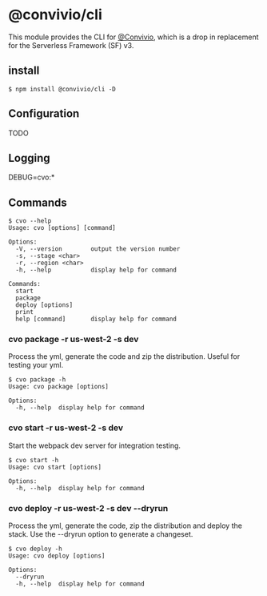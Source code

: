 # @convivio/cli

This module provides the CLI for [@Convivio](https://github.com/jgilbert01/convivio), which is a drop in replacement for the Serverless Framework (SF) v3.

## install

```
$ npm install @convivio/cli -D
```

## Configuration

TODO

## Logging
DEBUG=cvo:*

## Commands

```
$ cvo --help
Usage: cvo [options] [command]

Options:
  -V, --version        output the version number
  -s, --stage <char>
  -r, --region <char>
  -h, --help           display help for command

Commands:
  start
  package
  deploy [options]
  print
  help [command]       display help for command
```

### cvo package -r us-west-2 -s dev

Process the yml, generate the code and zip the distribution.
Useful for testing your yml.

```
$ cvo package -h 
Usage: cvo package [options]

Options:
  -h, --help  display help for command

```


### cvo start -r us-west-2 -s dev

Start the webpack dev server for integration testing.

```
$ cvo start -h
Usage: cvo start [options]

Options:
  -h, --help  display help for command
```

### cvo deploy -r us-west-2 -s dev --dryrun

Process the yml, generate the code, zip the distribution and deploy the stack.
Use the --dryrun option to generate a changeset.

```
$ cvo deploy -h 
Usage: cvo deploy [options]

Options:
  --dryrun
  -h, --help  display help for command
```

